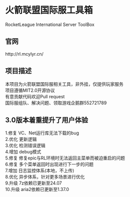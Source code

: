 <h1>火箭联盟国际服工具箱</h1>
RocketLeague International Server ToolBox

<h2>官网</h2>
http://rl.mcylyr.cn/

<h2>项目描述</h2>
本项目为火箭联盟国际服相关工具，非外挂，仅提供玩家服务
</br>
项目遵循MIT2.0开源协议
</br>
有意贡献代码欢迎Pull request
</br>
国际服组队、解决问题、领取游戏企鹅群552721789

<h2>3.0版本着重提升了用户体验</h2>
1.修复 VC、Net运行库无法下载的bug
</br>2.优化 更新逻辑
</br>3.优化 检测错误逻辑
</br>4.增加 debug模式
</br>5.修复 修复epic与RL环境时无法返回主菜单而被迫重启的问题
</br>6.修复 多个菜单返回时出现进行下一步的问题
</br>7.增加 日志监控体系(本地，不上传)
</br>8.优化 异步体系，针对更多场景进行优化
</br>9.升级 7z依赖已更新至24.07
</br>10.升级 aria2依赖已更新至1.37.0
